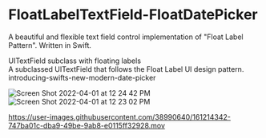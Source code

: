 # FloatLabelTextField-FloatDatePicker
A beautiful and flexible text field control implementation of "Float Label Pattern". Written in Swift.  

UITextField subclass with floating labels  
A subclassed UITextField that follows the Float Label UI design pattern.  
introducing-swifts-new-modern-date-picker

![Screen Shot 2022-04-01 at 12 24 42 PM](https://user-images.githubusercontent.com/38990640/161214328-a1873644-c234-4de0-b960-77d6b93a8a26.png)
![Screen Shot 2022-04-01 at 12 23 02 PM](https://user-images.githubusercontent.com/38990640/161214318-953e3064-85ff-49b6-be37-b4187ca71e93.png)

https://user-images.githubusercontent.com/38990640/161214342-747ba01c-dba9-49be-9ab8-e0115ff32928.mov

